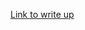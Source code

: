 [Link to write up](https://github.com/AbijithPrasanthan/Reversing-Tasks/blob/master/Crackme/crackme_writeup)
